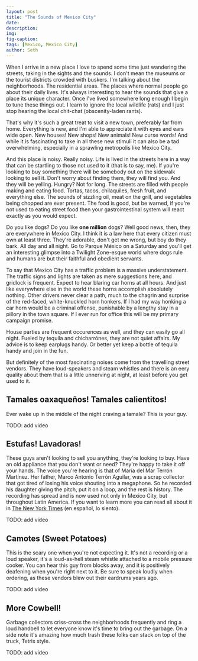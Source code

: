 ```yaml
---
layout: post
title: "The Sounds of Mexico City"
date:
description:
img:
fig-caption:
tags: [Mexico, Mexico City]
author: Seth
---
```


When I arrive in a new place I love to spend some time just wandering the streets, taking in the sights and the sounds. I don't mean the museums or the tourist districts crowded with buskers. I'm talking about the neighborhoods. The residential areas. The places where normal people go about their daily lives. It's always interesting to hear the sounds that give a place its unique character. Once I've lived somewhere long enough I begin to tune these things out. I learn to ignore the local wildlife (rats) and I just stop hearing the local chit-chat (obscenity-laden rants).

That's why it's such a great treat to visit a new town, preferably far from home. Everything is new, and I'm able to appreciate it with eyes and ears wide open. New houses! New shops! New animals! New curse words! And while it is fascinating to take in all these new stimuli it can also be a tad overwhelming, especially in a sprawling metropolis like Mexico City.

And this place is noisy. Really noisy. Life is lived in the streets here in a way that can be startling to those not used to it (that is to say, me). If you're looking to buy something there will be somebody out on the sidewalk looking to sell it. Don't worry about finding them, they will find you. And they will be yelling. Hungry? Not for long. The streets are filled with people making and eating food. Tortas, tacos, chilaquiles, fresh fruit, and everything else. The sounds of sizzling oil, meat on the grill, and vegetables being chopped are ever present. The food is good, but be warned, if you're not used to eating street food then your gastrointestinal system will react exactly as you would expect.

Do you like dogs? Do you like **one million** dogs? Well good news, then, they are everywhere in Mexico City. I think it is a law here that every citizen must own at least three. They're adorable, don't get me wrong, but boy do they bark. All day and all night. Go to Parque México on a Saturday and you'll get an interesting glimpse into a Twilight Zone-esque world where dogs rule and humans are but their faithful and obedient servants.

To say that Mexico City has a traffic problem is a massive understatement. The traffic signs and lights are taken as mere suggestions here, and gridlock is frequent. Expect to hear blaring car horns at all hours. And just like everywhere else in the world these horns accomplish absolutely nothing. Other drivers never clear a path, much to the chagrin and surprise of the red-faced, white-knuckled horn honkers. If I had my way honking a car horn would be a criminal offense, punishable by a lengthy stay in a pillory in the town square. If I ever run for office this will be my primary campaign promise.

House parties are frequent occurences as well, and they can easily go all night. Fueled by tequila and chicharrónes, they are not quiet affairs. My advice is to keep earplugs handy. Or better yet keep a bottle of tequila handy and join in the fun.

But definitely of the most fascinating noises come from the travelling street vendors. They have loud-speakers and steam whistles and there is an eery quality about them that is a little unnerving at night, at least before you get used to it.

## Tamales oaxaqueños! Tamales calientitos!

Ever wake up in the middle of the night craving a tamale? This is your guy.

TODO: add video

## Estufas! Lavadoras!

These guys aren't looking to sell you anything, they're looking to buy. Have an old appliance that you don't want or need? They're happy to take it off your hands. The voice you're hearing is that of María del Mar Terrón Martínez. Her father, Marco Antonio Terrón Aguilar, was a scrap collector that got tired of losing his voice shouting into a megaphone. So he recorded his daughter giving the pitch, put it on a loop, and the rest is history. The recording has spread and is now used not only in Mexico City, but throughout Latin America. If you want to learn more you can read all about it in [The New York Times](https://www.nytimes.com/es/2016/10/18/postales-del-mundo-de-quien-es-esa-voz-que-pide-chatarra-en-ciudad-de-mexico/) (en español, lo siento).

TODO: add video

## Camotes (Sweet Potatoes)

This is the scary one when you're not expecting it. It's not a recording or a loud speaker, it's a loud-as-hell steam whistle attached to a mobile pressure cooker. You can hear this guy from blocks away, and it is positively deafening when you're right next to it. Be sure to speak loudly when ordering, as these vendors blew out their eardrums years ago.

TODO: add video

## More Cowbell!

Garbage collectors criss-cross the neighborhoods frequently and ring a loud handbell to let everyone know it's time to bring out the garbage. On a side note it's amazing how much trash these folks can stack on top of the truck, Tetris style.

TODO: add video
